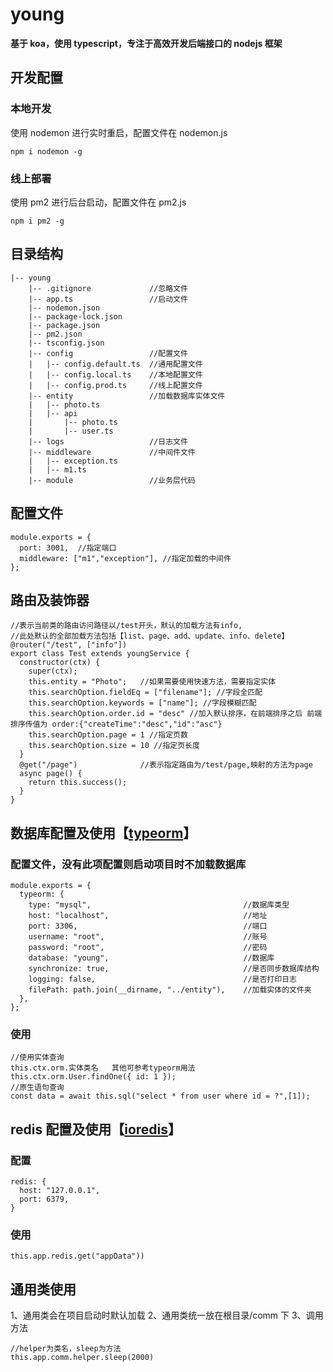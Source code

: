 # young

**基于 koa，使用 typescript，专注于高效开发后端接口的 nodejs 框架**

## 开发配置

### 本地开发

使用 nodemon 进行实时重启，配置文件在 nodemon.js

```
npm i nodemon -g
```

### 线上部署

使用 pm2 进行后台启动，配置文件在 pm2.js

```
npm i pm2 -g
```

## 目录结构

```
|-- young
    |-- .gitignore             //忽略文件
    |-- app.ts                 //启动文件
    |-- nodemon.json
    |-- package-lock.json
    |-- package.json
    |-- pm2.json
    |-- tsconfig.json
    |-- config                 //配置文件
    |   |-- config.default.ts  //通用配置文件
    |   |-- config.local.ts    //本地配置文件
    |   |-- config.prod.ts     //线上配置文件
    |-- entity                 //加载数据库实体文件
    |   |-- photo.ts
    |   |-- api
    |       |-- photo.ts
    |       |-- user.ts
    |-- logs                   //日志文件
    |-- middleware             //中间件文件
    |   |-- exception.ts
    |   |-- m1.ts
    |-- module                 //业务层代码
```

## 配置文件

```
module.exports = {
  port: 3001,  //指定端口
  middleware: ["m1","exception"], //指定加载的中间件
};
```

## 路由及装饰器

```
//表示当前类的路由访问路径以/test开头，默认的加载方法有info,
//此处默认的全部加载方法包括【list、page、add、update、info、delete】
@router("/test", ["info"])
export class Test extends youngService {
  constructor(ctx) {
    super(ctx);
    this.entity = "Photo";   //如果需要使用快速方法，需要指定实体
    this.searchOption.fieldEq = ["filename"]; //字段全匹配
    this.searchOption.keywords = ["name"]; //字段模糊匹配
    this.searchOption.order.id = "desc" //加入默认排序，在前端排序之后 前端排序传值为 order:{"createTime":"desc","id":"asc"}
    this.searchOption.page = 1 //指定页数
    this.searchOption.size = 10 //指定页长度
  }
  @get("/page")              //表示指定路由为/test/page,映射的方法为page
  async page() {
    return this.success();
  }
}
```

## 数据库配置及使用【<a href="https://github.com/typeorm/typeorm" target="_blank">typeorm</a>】

### 配置文件，没有此项配置则启动项目时不加载数据库

```
module.exports = {
  typeorm: {
    type: "mysql",                                  //数据库类型
    host: "localhost",                              //地址
    port: 3306,                                     //端口
    username: "root",                               //账号
    password: "root",                               //密码
    database: "young",                              //数据库
    synchronize: true,                              //是否同步数据库结构
    logging: false,                                 //是否打印日志
    filePath: path.join(__dirname, "../entity"),    //加载实体的文件夹
  },
};
```

### 使用

```
//使用实体查询
this.ctx.orm.实体类名   其他可参考typeorm用法
this.ctx.orm.User.findOne({ id: 1 });
//原生语句查询
const data = await this.sql("select * from user where id = ?",[1]);

```

## redis 配置及使用【<a href="https://github.com/luin/ioredis" target="_blank">ioredis</a>】

### 配置

```
redis: {
  host: "127.0.0.1",
  port: 6379,
}
```

### 使用

```
this.app.redis.get("appData"))
```

## 通用类使用

1、通用类会在项目启动时默认加载
2、通用类统一放在根目录/comm 下
3、调用方法

```
//helper为类名，sleep为方法
this.app.comm.helper.sleep(2000)

```
